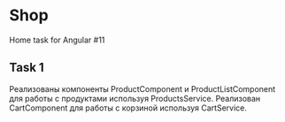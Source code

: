 # Shop

Home task for Angular #11

## Task 1

Реализованы компоненты ProductComponent и ProductListComponent для работы с продуктами используя ProductsService.
Реализован CartComponent для работы с корзиной используя CartService.